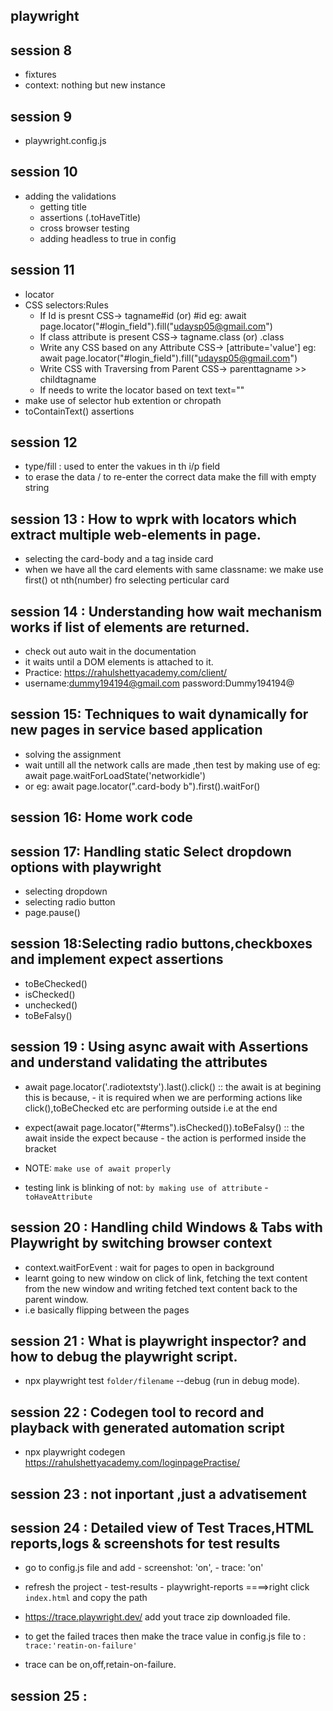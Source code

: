 ## playwright
<!-- https://rahulshettyacademy.com/loginpagePractise/ -->
## session 8
- fixtures
- context: nothing but new instance


## session 9

- playwright.config.js

## session 10

- adding the validations
    - getting title
    - assertions (.toHaveTitle)
    - cross browser testing
    - adding headless to true in config 
    
## session 11

-  locator
-  CSS selectors:Rules
     - If Id is presnt
            CSS-> tagname#id  (or) #id
            eg: await page.locator("#login_field").fill("udaysp05@gmail.com")
     - If class attribute is present
            CSS-> tagname.class (or) .class
     - Write any CSS based on any Attribute
            CSS-> [attribute='value']
            eg: await page.locator("#login_field").fill("udaysp05@gmail.com")
     - Write CSS with Traversing from Parent
            CSS-> parenttagname >> childtagname
     - If needs to write the locator based on text
            text=""
- make use of selector hub extention or chropath
-  toContainText() assertions

## session 12

- type/fill : used to enter the vakues in th i/p field
- to erase the data / to re-enter the correct data make the fill with empty string


## session 13 : How to wprk with locators which extract multiple web-elements in page.
- selecting the card-body  and a tag inside card
- when we have all the card elements with same classname: we make use first() ot nth(number) fro selecting perticular card 

## session 14 : Understanding how wait mechanism works if list of elements are returned.
-  check out auto wait in the documentation
-  it waits until a DOM elements is attached to it.
-  Practice: https://rahulshettyacademy.com/client/
- username:dummy194194@gmail.com   password:Dummy194194@

## session 15: Techniques to wait dynamically for new pages in service based application
-  solving the assignment
- wait untill all the network calls are made ,then test by making use of  eg: await page.waitForLoadState('networkidle')
- or eg: await page.locator(".card-body b").first().waitFor()

## session 16: Home work code

## session 17: Handling static Select dropdown options with playwright
-  selecting dropdown
- selecting  radio button
- page.pause()

## session 18:Selecting radio buttons,checkboxes and implement expect assertions
- toBeChecked()
- isChecked()
- unchecked()
- toBeFalsy()

## session 19 : Using async await with Assertions and understand validating the attributes
-  await page.locator('.radiotextsty').last().click() :: the await is at begining this is because, 
                                                        - it is required when we are performing actions like click(),toBeChecked etc are performing outside i.e at the end
- expect(await page.locator("#terms").isChecked()).toBeFalsy() :: the await inside the expect because
                                                        - the action is performed inside the bracket
- NOTE: `make use of await properly`

- testing link is blinking of not: `by making use of attribute`
       - `toHaveAttribute`

## session 20 : Handling child Windows & Tabs with Playwright by switching browser context
- context.waitForEvent : wait for pages to open in background
- learnt going to new window on click of link, fetching the text content from the new window and writing fetched text content back to the parent  window.
- i.e basically flipping between the pages

## session 21 : What is playwright inspector?  and how to debug the playwright script.
- npx playwright test `folder/filename` --debug  (run in debug mode).

## session 22 : Codegen tool to record and playback with generated automation script
- npx playwright codegen https://rahulshettyacademy.com/loginpagePractise/

## session 23 : not inportant ,just a advatisement

## session 24 : Detailed view of Test Traces,HTML reports,logs & screenshots for test results
- go to config.js file and add
       - screenshot: 'on',
       - trace: 'on'
- refresh the project
       - test-results
       - playwright-reports    ====>right click `index.html` and copy the path
- https://trace.playwright.dev/   add yout trace zip downloaded file.

- to get the failed traces then make the trace value in config.js file to : ` trace:'reatin-on-failure'`
- trace can be on,off,retain-on-failure.

## session 25 : 